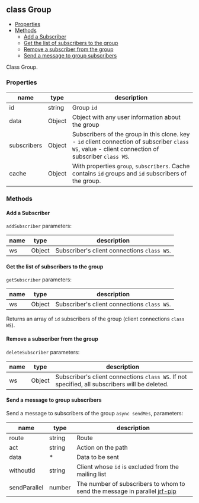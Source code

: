 ## class Group

- [Properties](#Properties)
- [Methods](#Methods)
  - [Add a Subscriber](#Add-a-Subscriber)
  - [Get the list of subscribers to the group](#Get-the-list-of-subscribers-to-the-group)
  - [Remove a subscriber from the group](#Remove-a-subscriber-from-the-group)
  - [Send a message to group subscribers](#Send-a-message-to-group-subscribers)

Class Group.

### Properties

| name | type | description |
| --- | --- | --- |
| id | string | Group `id` |
| data | Object | Object with any user information about the group |
| subscribers | Object | Subscribers of the group in this clone. key - `id` client connection of subscriber `class WS`, value - client connection of subscriber `class WS`. |
| cache | Object | With properties `group`, `subscribers`. Cache contains `id` groups and `id` subscribers of the group. |  

### Methods

#### Add a Subscriber

`addSubscriber` parameters:

| name | type | description |
| --- | --- | --- |
| ws | Object | Subscriber's client connections `class WS`. |

#### Get the list of subscribers to the group

`getSubscriber` parameters:

| name | type | description |
| --- | --- | --- |
| ws | Object | Subscriber's client connections `class WS`. |

Returns an array of `id` subscribers of the group (client connections `class WS`).

#### Remove a subscriber from the group

`deleteSubscriber` parameters:

| name | type | description |
| --- | --- | --- |
| ws | Object | Subscriber's client connections `class WS`. If not specified, all subscribers will be deleted. |

#### Send a message to group subscribers

Send a message to subscribers of the group `async sendMes`, parameters:

| name | type | description |
| --- | --- | --- |
| route | string | Route |
| act | string | Action on the path |
| data | * | Data to be sent |
| withoutId | string | Client whose `id` is excluded from the mailing list |
| sendParallel | number | The number of subscribers to whom to send the message in parallel [jrf-pip](https://github.com/jirufik/jrf-pip) |